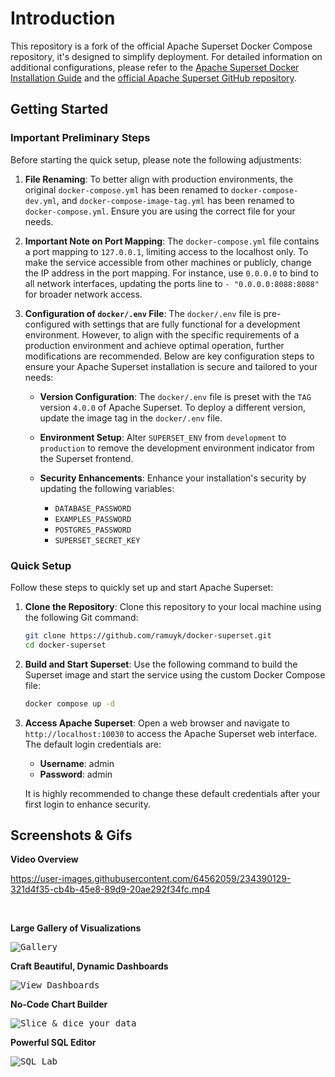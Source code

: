 # Introduction

This repository is a fork of the official Apache Superset Docker Compose repository, it's designed to simplify deployment. For detailed information on additional configurations, please refer to the [Apache Superset Docker Installation Guide](https://superset.apache.org/docs/installation/docker-compose) and the [official Apache Superset GitHub repository](https://github.com/apache/superset).

## Getting Started

### Important Preliminary Steps

Before starting the quick setup, please note the following adjustments:



1. **File Renaming**:
   To better align with production environments, the original `docker-compose.yml` has been renamed to `docker-compose-dev.yml`, and `docker-compose-image-tag.yml` has been renamed to `docker-compose.yml`. Ensure you are using the correct file for your needs.

2. **Important Note on Port Mapping**: The `docker-compose.yml` file contains a port mapping to `127.0.0.1`, limiting access to the localhost only. To make the service accessible from other machines or publicly, change the IP address in the port mapping. For instance, use `0.0.0.0` to bind to all network interfaces, updating the ports line to `- "0.0.0.0:8088:8088"` for broader network access.

3. **Configuration of `docker/.env` File**:
   The `docker/.env` file is pre-configured with settings that are fully functional for a development environment. However, to align with the specific requirements of a production environment and achieve optimal operation, further modifications are recommended. Below are key configuration steps to ensure your Apache Superset installation is secure and tailored to your needs:

   - **Version Configuration**:
     The `docker/.env` file is preset with the `TAG` version `4.0.0` of Apache Superset. To deploy a different version, update the image tag in the `docker/.env` file.

   - **Environment Setup**:
     Alter `SUPERSET_ENV` from `development` to `production` to remove the development environment indicator from the Superset frontend.
   
   - **Security Enhancements**:
     Enhance your installation's security by updating the following variables:
     - `DATABASE_PASSWORD`
     - `EXAMPLES_PASSWORD`
     - `POSTGRES_PASSWORD`
     - `SUPERSET_SECRET_KEY`

### Quick Setup

Follow these steps to quickly set up and start Apache Superset:

1. **Clone the Repository**:
   Clone this repository to your local machine using the following Git command:
   ```bash
   git clone https://github.com/ramuyk/docker-superset.git
   cd docker-superset
   ```

2. **Build and Start Superset**:
   Use the following command to build the Superset image and start the service using the custom Docker Compose file:
   ```bash
   docker compose up -d
   ```

3. **Access Apache Superset**:
   Open a web browser and navigate to `http://localhost:10030` to access the Apache Superset web interface. The default login credentials are:
   - **Username**: admin
   - **Password**: admin

   It is highly recommended to change these default credentials after your first login to enhance security.

## Screenshots & Gifs

**Video Overview**
<!-- File hosted here https://github.com/apache/superset-site/raw/lfs/superset-video-4k.mp4 -->
https://user-images.githubusercontent.com/64562059/234390129-321d4f35-cb4b-45e8-89d9-20ae292f34fc.mp4

<br/>

**Large Gallery of Visualizations**

<kbd><img title="Gallery" src="superset-frontend/src/assets/images/screenshots/gallery.jpg"/></kbd><br/>

**Craft Beautiful, Dynamic Dashboards**

<kbd><img title="View Dashboards" src="superset-frontend/src/assets/images/screenshots/slack_dash.jpg"/></kbd><br/>

**No-Code Chart Builder**

<kbd><img title="Slice & dice your data" src="superset-frontend/src/assets/images/screenshots/explore.jpg"/></kbd><br/>

**Powerful SQL Editor**

<kbd><img title="SQL Lab" src="superset-frontend/src/assets/images/screenshots/sql_lab.jpg"/></kbd><br/>

